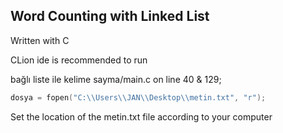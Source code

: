 ## Word Counting with Linked List

Written with C

CLion ide is recommended to run

bağlı liste ile kelime sayma/main.c on line 40 & 129;

```c
dosya = fopen("C:\\Users\\JAN\\Desktop\\metin.txt", "r");
```

Set the location of the metin.txt file according to your computer
